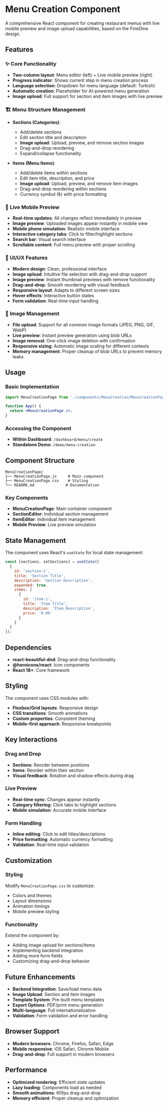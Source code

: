 # Menu Creation Component

A comprehensive React component for creating restaurant menus with live mobile preview and image upload capabilities, based on the FineDine design.

## Features

### ✨ **Core Functionality**
- **Two-column layout**: Menu editor (left) + Live mobile preview (right)
- **Progress indicator**: Shows current step in menu creation process
- **Language selection**: Dropdown for menu language (default: Turkish)
- **Automatic creation**: Placeholder for AI-powered menu generation
- **Image upload**: Full support for section and item images with live preview

### 🏗️ **Menu Structure Management**
- **Sections (Categories)**:
  - Add/delete sections
  - Edit section title and description
  - **Image upload**: Upload, preview, and remove section images
  - Drag-and-drop reordering
  - Expand/collapse functionality

- **Items (Menu Items)**:
  - Add/delete items within sections
  - Edit item title, description, and price
  - **Image upload**: Upload, preview, and remove item images
  - Drag-and-drop reordering within sections
  - Currency symbol (₺) with price formatting

### 📱 **Live Mobile Preview**
- **Real-time updates**: All changes reflect immediately in preview
- **Image preview**: Uploaded images appear instantly in mobile view
- **Mobile phone simulation**: Realistic mobile interface
- **Interactive category tabs**: Click to filter/highlight sections
- **Search bar**: Visual search interface
- **Scrollable content**: Full menu preview with proper scrolling

### 🎨 **UI/UX Features**
- **Modern design**: Clean, professional interface
- **Image upload**: Intuitive file selection with drag-and-drop support
- **Image preview**: Instant thumbnail previews with remove functionality
- **Drag-and-drop**: Smooth reordering with visual feedback
- **Responsive layout**: Adapts to different screen sizes
- **Hover effects**: Interactive button states
- **Form validation**: Real-time input handling

### 📸 **Image Management**
- **File upload**: Support for all common image formats (JPEG, PNG, GIF, WebP)
- **Live preview**: Instant preview generation using blob URLs
- **Image removal**: One-click image deletion with confirmation
- **Responsive sizing**: Automatic image scaling for different contexts
- **Memory management**: Proper cleanup of blob URLs to prevent memory leaks

## Usage

### Basic Implementation
```jsx
import MenuCreationPage from './components/MenuCreation/MenuCreationPage';

function App() {
  return <MenuCreationPage />;
}
```

### Accessing the Component
- **Within Dashboard**: `/dashboard/menu/create`
- **Standalone Demo**: `/demo/menu-creation`

## Component Structure

```
MenuCreationPage/
├── MenuCreationPage.js     # Main component
├── MenuCreationPage.css    # Styling
└── README.md              # Documentation
```

### Key Components
- **MenuCreationPage**: Main container component
- **SectionEditor**: Individual section management
- **ItemEditor**: Individual item management
- **Mobile Preview**: Live preview simulation

## State Management

The component uses React's `useState` for local state management:

```javascript
const [sections, setSections] = useState([
  {
    id: 'section-1',
    title: 'Section Title',
    description: 'Section Description',
    expanded: true,
    items: [
      {
        id: 'item-1',
        title: 'Item Title',
        description: 'Item Description',
        price: '0.00'
      }
    ]
  }
]);
```

## Dependencies

- **react-beautiful-dnd**: Drag-and-drop functionality
- **@heroicons/react**: Icon components
- **React 18+**: Core framework

## Styling

The component uses CSS modules with:
- **Flexbox/Grid layouts**: Responsive design
- **CSS transitions**: Smooth animations
- **Custom properties**: Consistent theming
- **Mobile-first approach**: Responsive breakpoints

## Key Interactions

### Drag and Drop
- **Sections**: Reorder between positions
- **Items**: Reorder within their section
- **Visual feedback**: Rotation and shadow effects during drag

### Live Preview
- **Real-time sync**: Changes appear instantly
- **Category filtering**: Click tabs to highlight sections
- **Mobile simulation**: Accurate mobile interface

### Form Handling
- **Inline editing**: Click to edit titles/descriptions
- **Price formatting**: Automatic currency formatting
- **Validation**: Real-time input validation

## Customization

### Styling
Modify `MenuCreationPage.css` to customize:
- Colors and themes
- Layout dimensions
- Animation timings
- Mobile preview styling

### Functionality
Extend the component by:
- Adding image upload for sections/items
- Implementing backend integration
- Adding more form fields
- Customizing drag-and-drop behavior

## Future Enhancements

- **Backend Integration**: Save/load menu data
- **Image Upload**: Section and item images
- **Template System**: Pre-built menu templates
- **Export Options**: PDF/print menu generation
- **Multi-language**: Full internationalization
- **Validation**: Form validation and error handling

## Browser Support

- **Modern browsers**: Chrome, Firefox, Safari, Edge
- **Mobile responsive**: iOS Safari, Chrome Mobile
- **Drag-and-drop**: Full support in modern browsers

## Performance

- **Optimized rendering**: Efficient state updates
- **Lazy loading**: Components load as needed
- **Smooth animations**: 60fps drag-and-drop
- **Memory efficient**: Proper cleanup and optimization
